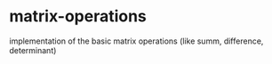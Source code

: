 # matrix-operations
implementation of the basic matrix operations
(like summ, difference, determinant)
